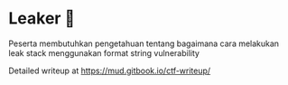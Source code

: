# Leaker 🥶

Peserta membutuhkan pengetahuan tentang bagaimana cara melakukan leak stack menggunakan format string vulnerability

Detailed writeup at https://mud.gitbook.io/ctf-writeup/
